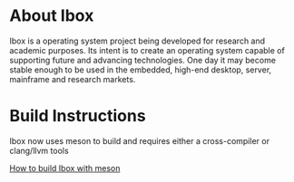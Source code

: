 # About Ibox
Ibox is a operating system project being developed for research and academic purposes. Its intent is to create an operating system capable of supporting future and advancing technologies. One day it may become stable enough to be used in the embedded, high-end desktop, server, mainframe and research markets.

# Build Instructions
Ibox now uses meson to build and requires either a cross-compiler or clang/llvm tools

[How to build Ibox with meson](BuildingIbox.md)

